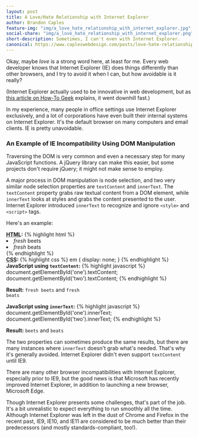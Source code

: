 ```yaml
---
layout: post
title: A Love/Hate Relationship with Internet Explorer
author: Brandon Caples
feature-img: "img/a_love_hate_relationship_with_internet_explorer.jpg"
social-share: "img/a_love_hate_relationship_with_internet_explorer.png"
short-description: Sometimes, I can't even with Internet Explorer.
canonical: https://www.capleswebdesign.com/posts/love-hate-relationship-internet-explorer
---
```


Okay, maybe <em>love</em> is a strong word here, at least for me. Every web developer knows that Internet Explorer (IE) does things differently than other browsers, and I try to avoid it when I can, but how avoidable is it really?

(Internet Explorer actually used to be innovative in web development, but as <a href="http://www.howtogeek.com/howto/32372/htg-explains-why-do-so-many-geeks-hate-internet-explorer/" target="_blank">this article on How-To Geek</a> explains, it went downhill fast.)

In my experience, many people in office settings use Internet Explorer exclusively, and a lot of corporations have even built their internal systems on Internet Explorer. It's the default browser on many computers and email clients. IE is pretty unavoidable.

### An Example of IE Incompatibility Using DOM Manipulation

Traversing the DOM is very common and even a necessary step for many JavaScript functions. A jQuery library can make this easier, but some projects don't require jQuery; it might not make sense to employ.

A major process in DOM manipulation is node selection, and two very similar node selection properties are `textContent` and `innerText`. The `textContent` property grabs raw textual content from a DOM element, while `innerText` looks at styles and grabs the content presented to the user. Internet Explorer introduced `innerText` to recognize and ignore `<style>` and `<script>` tags.

Here's an example:

<div class="code html">
<b><abbr title="Hyper Text Markup Language">HTML</abbr>:</b>
{% highlight html %}
<li id="one"><em>fresh</em> beets</li>
<li id="two"><em>fresh</em> beats</li>
{% endhighlight %}
</div>
<div class="code css">
<b><abbr title="Cascading Style Sheets">CSS</abbr>:</b>
{% highlight css %}
em {
    display: none;
}
{% endhighlight %}
</div>
<div class="code javascript">
<b>JavaScript using <code>textContent</code>:</b>
{% highlight javascript %}
document.getElementById('one').textContent;
document.getElementById('two').textContent;
{% endhighlight %}

<b>Result:</b> <code>fresh beets</code> and <code>fresh beats</code>
</div>
<div class="code javascript">
<b>JavaScript using <code>innerText</code>:</b>
{% highlight javascript %}
document.getElementById('one').innerText;
document.getElementById('two').innerText;
{% endhighlight %}

<b>Result:</b> <code>beets</code> and <code>beats</code>
</div>

The two properties can sometimes produce the same results, but there are many instances where `innerText` doesn't grab what's needed. That's why it's generally avoided. Internet Explorer didn't even support `textContent` until IE9.

There are many other browser incompatibilities with Internet Explorer, especially prior to IE9, but the good news is that Microsoft has recently improved Internet Explorer, in addition to launching a new browser, Microsoft Edge.

Though Internet Explorer presents some challenges, that's part of the job. It's a bit unrealistic to expect everything to run smoothly all the time. Although Internet Explorer was left in the dust of Chrome and Firefox in the recent past, IE9, IE10, and IE11 are considered to be much better than their predecessors (and mostly standards-compliant, too!).